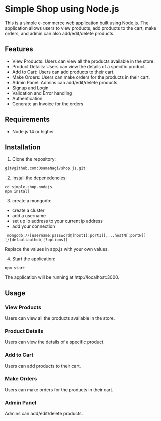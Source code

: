 # Simple Shop using Node.js

This is a simple e-commerce web application built using Node.js. The application allows users to view products, add products to the cart, make orders, and admin can also add/edit/delete products.

## Features

- View Products: Users can view all the products available in the store.
- Product Details: Users can view the details of a specific product.
- Add to Cart: Users can add products to their cart.
- Make Orders: Users can make orders for the products in their cart.
- Admin Panel: Admins can add/edit/delete products.
- Signup and Login
- Validation and Error handling
- Authentication
- Generate an Invoice for the orders

## Requirements

- Node.js 14 or higher

## Installation

1. Clone the repository:

```sh
git@github.com:OsamaNagi/shop.js.git
```

2. Install the depenedencies:

```
cd simple-shop-nodejs
npm install
```

3. create a mongodb:

  - create a cluster 
  - add a username
  - set up ip address to your current ip address
  - add your connection
  ```
   mongodb://[username:password@]host1[:port1][,...hostN[:portN]][/[defaultauthdb][?options]]
  ```


Replace the values in app.js with your own values.

4. Start the application:

```
npm start
```

The application will be running at http://localhost:3000.

## Usage

### View Products

Users can view all the products available in the store.

### Product Details

Users can view the details of a specific product.

### Add to Cart

Users can add products to their cart.

### Make Orders

Users can make orders for the products in their cart.

### Admin Panel

Admins can add/edit/delete products.
